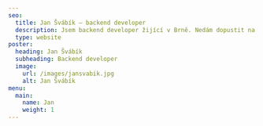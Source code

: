 ```yaml
---
seo:
  title: Jan Švábík – backend developer
  description: Jsem backend developer žijící v Brně. Nedám dopustit na cestování, dobré jídlo a pití, hudbu a sníh. Využívám technologie Node.js, MongoDB, Go a další. ⚡️
  type: website
poster:
  heading: Jan Švábík
  subheading: Backend developer
  image:
    url: /images/jansvabik.jpg
    alt: Jan Švábík
menu:
  main:
    name: Jan
    weight: 1
---
```

